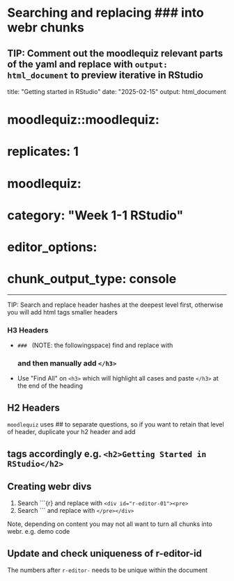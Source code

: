 # Searching and replacing ### into webr chunks

TIP: Comment out the moodlequiz relevant parts of the yaml and replace with `output: html_document` to preview iterative in RStudio
---
title: "Getting started in RStudio"
date: "2025-02-15"
output: html_document
#   moodlequiz::moodlequiz:
#     replicates: 1
# moodlequiz:
#   category: "Week 1-1 RStudio"
# editor_options: 
#   chunk_output_type: console
---

TIP: Search and replace header hashes at the deepest level first, otherwise you will add html tags smaller headers

### H3 Headers

- `### ` (NOTE: the followingspace) find and replace with <h3> and then manually add `</h3>` 
- Use "Find All" on `<h3>` which will highlight all cases and paste `</h3>` at the end of the heading


## H2 Headers

`moodlequiz` uses ## to separate questions, so if you want to retain that level of header, duplicate your h2 header and add <h2> tags accordingly e.g. `<h2>Getting Started in RStudio</h2>`


## Creating webr divs

1. Search ```{r} and replace with `<div id="r-editor-01"><pre>`
2. Search ``` and replace with `</pre></div>`

Note, depending on content you may not all want to turn all chunks into webr. e.g. demo code

## Update and check uniqueness of r-editor-id

The numbers after `r-editor-` needs to be unique within the document
